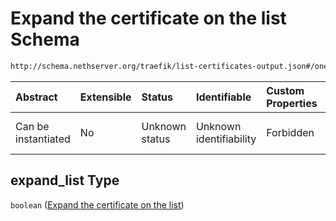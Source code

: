 # Expand the certificate on the list Schema

```txt
http://schema.nethserver.org/traefik/list-certificates-output.json#/oneOf/0/properties/expand_list
```



| Abstract            | Extensible | Status         | Identifiable            | Custom Properties | Additional Properties | Access Restrictions | Defined In                                                                                      |
| :------------------ | :--------- | :------------- | :---------------------- | :---------------- | :-------------------- | :------------------ | :---------------------------------------------------------------------------------------------- |
| Can be instantiated | No         | Unknown status | Unknown identifiability | Forbidden         | Allowed               | none                | [list-certificates-output.json\*](traefik/list-certificates-output.json "open original schema") |

## expand\_list Type

`boolean` ([Expand the certificate on the list](list-certificates-output-oneof-0-properties-expand-the-certificate-on-the-list.md))
